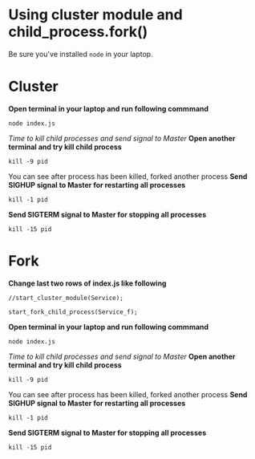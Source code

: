 # Using cluster module and child_process.fork()

Be sure you've installed `node` in your laptop.
# Cluster
**Open terminal in your laptop and run following commmand**
```
node index.js
```
*Time to kill child processes and send signal to Master*
**Open another terminal and try kill child process**
```
kill -9 pid
```
You can see after process has been killed, forked another process
**Send SIGHUP signal to Master for restarting all processes**
```
kill -1 pid
```
**Send SIGTERM signal to Master for stopping all processes**
```
kill -15 pid
```
# Fork
**Change last two rows of index.js like following**
```
//start_cluster_module(Service);

start_fork_child_process(Service_f);
```
**Open terminal in your laptop and run following commmand**
```
node index.js
```
*Time to kill child processes and send signal to Master*
**Open another terminal and try kill child process**
```
kill -9 pid
```
You can see after process has been killed, forked another process
**Send SIGHUP signal to Master for restarting all processes**
```
kill -1 pid
```
**Send SIGTERM signal to Master for stopping all processes**
```
kill -15 pid
```
